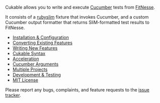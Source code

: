 Cukable allows you to write and execute [Cucumber](http://cukes.info) tests
from [FitNesse](http://fitnesse.org).

It consists of a [rubyslim](http://github.com/unclebob/rubyslim) fixture that
invokes Cucumber, and a custom Cucumber output formatter that returns
SliM-formatted test results to FitNesse.

- [Installation & Configuration](install.md)
- [Converting Existing Features](converting.md)
- [Writing New Features](writing_features.md)
- [Cukable Syntax](syntax.md)
- [Acceleration](accelerator.md)
- [Cucumber Arguments](cucumber_args.md)
- [Multiple Projects](multiple_projects.md)
- [Development & Testing](development.md)
- [MIT License](license.md)

Please report any bugs, complaints, and feature requests to the
[issue tracker](http://github.com/wapcaplet/cukable/issues).

